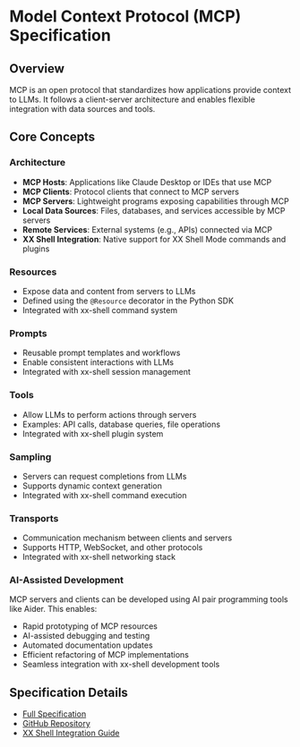 # Model Context Protocol (MCP) Specification

## Overview
MCP is an open protocol that standardizes how applications provide context to LLMs. It follows a client-server architecture and enables flexible integration with data sources and tools.

## Core Concepts
### Architecture
- **MCP Hosts**: Applications like Claude Desktop or IDEs that use MCP
- **MCP Clients**: Protocol clients that connect to MCP servers
- **MCP Servers**: Lightweight programs exposing capabilities through MCP
- **Local Data Sources**: Files, databases, and services accessible by MCP servers
- **Remote Services**: External systems (e.g., APIs) connected via MCP
- **XX Shell Integration**: Native support for XX Shell Mode commands and plugins

### Resources
- Expose data and content from servers to LLMs
- Defined using the `@Resource` decorator in the Python SDK
- Integrated with xx-shell command system

### Prompts
- Reusable prompt templates and workflows
- Enable consistent interactions with LLMs
- Integrated with xx-shell session management

### Tools
- Allow LLMs to perform actions through servers
- Examples: API calls, database queries, file operations
- Integrated with xx-shell plugin system

### Sampling
- Servers can request completions from LLMs
- Supports dynamic context generation
- Integrated with xx-shell command execution

### Transports
- Communication mechanism between clients and servers
- Supports HTTP, WebSocket, and other protocols
- Integrated with xx-shell networking stack

### AI-Assisted Development
MCP servers and clients can be developed using AI pair programming tools like Aider. This enables:
- Rapid prototyping of MCP resources
- AI-assisted debugging and testing
- Automated documentation updates
- Efficient refactoring of MCP implementations
- Seamless integration with xx-shell development tools

## Specification Details
- [Full Specification](https://spec.modelcontextprotocol.io)
- [GitHub Repository](https://github.com/modelcontextprotocol)
- [XX Shell Integration Guide](docs/xx_mcp_integration.md)
